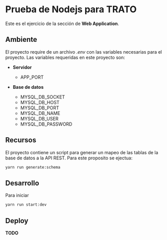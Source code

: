 # Prueba de Nodejs para TRATO
Este es el ejercicio de la sección de **Web Application**.

## Ambiente
El proyecto require de un archivo *.env* con las variables necesarias para el proyecto. Las variables requeridas en este proyecto son:
* **Servidor**
  * APP_PORT

* **Base de datos**
  * MYSQL_DB_SOCKET
  * MYSQL_DB_HOST
  * MYSQL_DB_PORT
  * MYSQL_DB_NAME
  * MYSQL_DB_USER
  * MYSQL_DB_PASSWORD

## Recursos
El proyecto contiene un script para generar un mapeo de las tablas de la base de datos a la API REST. Para este proposito se ejectua:
```bash
yarn run generate:schema
```

## Desarrollo
Para iniciar 
```bash
yarn run start:dev
```

## Deploy
**TODO**
